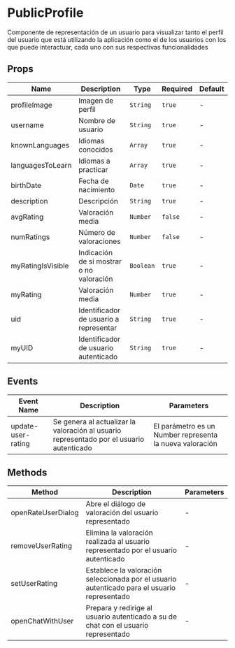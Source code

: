 # PublicProfile

Componente de representación de un usuario para visualizar tanto el perfil del usuario que está utilizando la aplicación como el de los usuarios con los que puede interactuar, cada uno con sus respectivas funcionalidades

## Props

<!-- @vuese:PublicProfile:props:start -->
|Name|Description|Type|Required|Default|
|---|---|---|---|---|
|profileImage|Imagen de perfil|`String`|`true`|-|
|username|Nombre de usuario|`String`|`true`|-|
|knownLanguages|Idiomas conocidos|`Array`|`true`|-|
|languagesToLearn|Idiomas a practicar|`Array`|`true`|-|
|birthDate|Fecha de nacimiento|`Date`|`true`|-|
|description|Descripción|`String`|`true`|-|
|avgRating|Valoración media|`Number`|`false`|-|
|numRatings|Número de valoraciones|`Number`|`false`|-|
|myRatingIsVisible|Indicación de si mostrar o no valoración|`Boolean`|`true`|-|
|myRating|Valoración media|`Number`|`true`|-|
|uid|Identificador de usuario a representar|`String`|`true`|-|
|myUID|Identificador de usuario autenticado|`String`|`true`|-|

<!-- @vuese:PublicProfile:props:end -->


## Events

<!-- @vuese:PublicProfile:events:start -->
|Event Name|Description|Parameters|
|---|---|---|
|update-user-rating|Se genera al actualizar la valoración al usuario representado por el usuario autenticado|El parámetro es un Number representa la nueva valoración|

<!-- @vuese:PublicProfile:events:end -->


## Methods

<!-- @vuese:PublicProfile:methods:start -->
|Method|Description|Parameters|
|---|---|---|
|openRateUserDialog|Abre el diálogo de valoración del usuario representado|-|
|removeUserRating|Elimina la valoración realizada al usuario representado por el usuario autenticado|-|
|setUserRating|Establece la valoración seleccionada por el usuario autenticado para el usuario representado|-|
|openChatWithUser|Prepara y redirige al usuario autenticado a su de chat con el usuario representado|-|

<!-- @vuese:PublicProfile:methods:end -->



